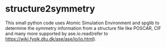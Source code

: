 # structure2symmetry
This small python code uses Atomic Simulation Environment and spglib to determine the symmetry information from a structure file like POSCAR, CIF and many more supported by ase.io.read(refer to https://wiki.fysik.dtu.dk/ase/ase/io/io.html).
